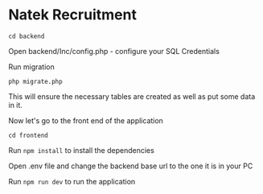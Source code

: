 # Natek Recruitment
`cd backend`

Open backend/Inc/config.php - configure your SQL Credentials

Run migration

`php migrate.php` 

This will ensure the necessary tables are created as well as put some data in it. 

Now let's go to the front end of the application

`cd frontend`

Run `npm install` to install the dependencies

Open .env file and change the backend base url to the one it is in your PC

Run `npm run dev` to run the application
